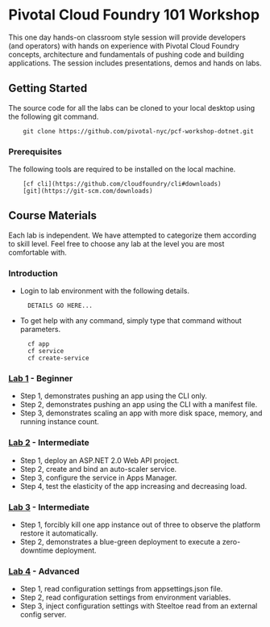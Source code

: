 # Pivotal Cloud Foundry 101 Workshop

This one day hands-on classroom style session will provide developers (and operators) with hands on experience with Pivotal Cloud Foundry concepts, architecture and fundamentals of pushing code and building applications. The session includes presentations, demos and hands on labs.

## Getting Started

The source code for all the labs can be cloned to your local desktop using the following git command.

		git clone https://github.com/pivotal-nyc/pcf-workshop-dotnet.git

### Prerequisites

The following tools are required to be installed on the local machine. 

		[cf cli](https://github.com/cloudfoundry/cli#downloads)
		[git](https://git-scm.com/downloads)

## Course Materials

Each lab is independent. We have attempted to categorize them according to skill level. Feel free to choose any lab at the level you are most comfortable with.

### Introduction

* Login to lab environment with the following details.

		DETAILS GO HERE...

* To get help with any command, simply type that command without parameters.

		cf app
		cf service
		cf create-service

### [Lab 1](https://github.com/pivotal-nyc/pcf-workshop-dotnet/tree/master/labs/pcf-workshop-dotnet-core-lab01) - Beginner

* Step 1, demonstrates pushing an app using the CLI only.
* Step 2, demonstrates pushing an app using the CLI with a manifest file.
* Step 3, demonstrates scaling an app with more disk space, memory, and running instance count.

### [Lab 2](https://github.com/pivotal-nyc/pcf-workshop-dotnet/tree/master/labs/pcf-workshop-dotnet-core-lab02-api) - Intermediate

* Step 1, deploy an ASP.NET 2.0 Web API project.
* Step 2, create and bind an auto-scaler service.
* Step 3, configure the service in Apps Manager.
* Step 4, test the elasticity of the app increasing and decreasing load.

### [Lab 3](https://github.com/pivotal-nyc/pcf-workshop-dotnet/tree/master/labs/pcf-workshop-dotnet-core-lab03) - Intermediate

* Step 1, forcibly kill one app instance out of three to observe the platform restore it automatically.
* Step 2, demonstrates a blue-green deployment to execute a zero-downtime deployment.

### [Lab 4](https://github.com/pivotal-nyc/pcf-workshop-dotnet/tree/master/labs/pcf-workshop-dotnet-core-lab04-before) - Advanced

* Step 1, read configuration settings from appsettings.json file.
* Step 2, read configuration settings from environment variables.
* Step 3, inject configuration settings with Steeltoe read from an external config server.